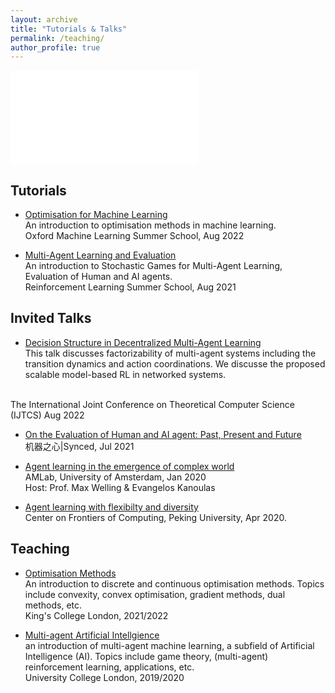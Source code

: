 ```yaml
---
layout: archive
title: "Tutorials & Talks"
permalink: /teaching/
author_profile: true
---
```


<embed src="files/202305.pdf" type="application/pdf">


## Tutorials 

* [Optimisation for Machine Learning](https://www.oxfordml.school/) <br>
An introduction to optimisation methods in machine learning. <br>
Oxford Machine Learning Summer School, Aug 2022

* [Multi-Agent Learning and Evaluation](https://www.bilibili.com/video/BV1Hf4y1G7hX) <br>
An introduction to Stochastic Games for Multi-Agent Learning, Evaluation of Human and AI agents. <br>
Reinforcement Learning Summer School, Aug 2021

## Invited Talks

* [ Decision Structure in Decentralized Multi-Agent Learning](https://www.oxfordml.school/) <br>
This talk discusses factorizability of multi-agent systems including the transition dynamics and action coordinations. We discusse the proposed scalable model-based RL in networked systems.
<br> 
The International Joint Conference on Theoretical Computer Science (IJTCS) Aug 2022


* [On the Evaluation of Human and AI agent: Past, Present and Future](https://app6ca5octe2206.pc.xiaoe-tech.com/detail/v_60ffc551e4b0a27d0e366690/3?fromH5=true) <br>
机器之心|Synced, Jul 2021
 
* [Agent learning in the emergence of complex world](https://www.bilibili.com/video/BV1Hf4y1G7hX) <br>
AMLab, University of Amsterdam, Jan 2020 <br>
Host: Prof. Max Welling & Evangelos Kanoulas

* [Agent learning with flexibilty and diversity]() <br>
Center on Frontiers of Computing, Peking University, Apr 2020.

## Teaching

* [Optimisation Methods](https://www.kcl.ac.uk/abroad/module-options/optimisation-methods-2) <br>
An introduction to discrete and continuous optimisation methods. Topics include convexity, convex optimisation, gradient methods, dual methods, etc. <br>
King's College London, 2021/2022


* [Multi-agent Artificial Intellgience](https://www.ucl.ac.uk/module-catalogue/modules/multi-agent-artificial-intelligence-COMP0124) <br>
an introduction of multi-agent machine learning, a subfield of Artificial Intelligence (AI). Topics include game theory, (multi-agent) reinforcement learning, applications, etc. <br>
University College London, 2019/2020
